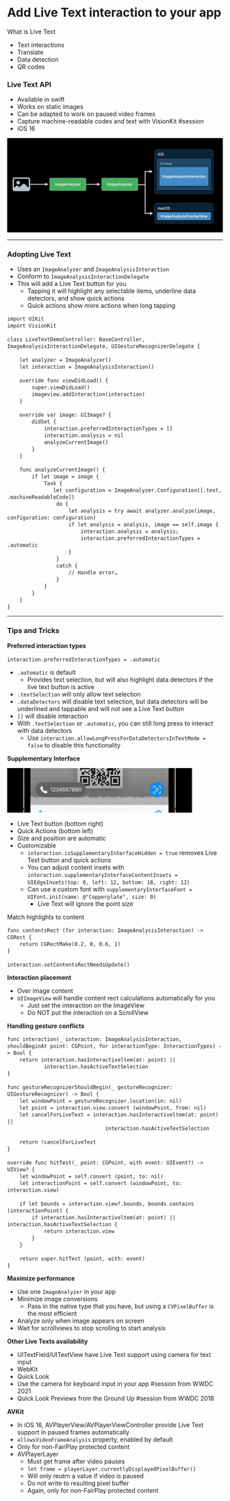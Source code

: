 # **Add Live Text interaction to your app**

What is Live Text

* Text interactions
* Translate
* Data detection
* QR codes

### **Live Text API**

* Available in swift
* Works on static images
* Can be adapted to work on paused video frames
* Capture machine-readable codes and text with VisionKit #session
* iOS 16

![](images/livetext/api_flow.png)

---

### **Adopting Live Text**

* Uses an `ImageAnalyzer` and `ImageAnalysisInteraction`
* Conform to `ImageAnalysisInteractionDelegate`
* This will add a Live Text button for you
	* Tapping it will highlight any selectable items, underline data detectors, and show quick actions
	* Quick actions show more actions when long tapping

```
import UIKit
import VisionKit

class LiveTextDemoController: BaseController, ImageAnalysisInteractionDelegate, UIGestureRecognizerDelegate {
   
    let analyzer = ImageAnalyzer()
    let interaction = ImageAnalysisInteraction()
    
    override func viewDidLoad() {
        super.viewDidLoad()
        imageview.addInteraction(interaction)
    }
    
    override var image: UIImage? {
        didSet {
            interaction.preferredInteractionTypes = []
            interaction.analysis = nil
            analyzeCurrentImage()
        }
    }
    
    func analyzeCurrentImage() {
        if let image = image {
            Task {
               let configuration = ImageAnalyzer.Configuration([.text, .machineReadableCode])
                do {
                    let analysis = try await analyzer.analyze(image, configuration: configuration)
                    if let analysis = analysis, image == self.image {
                        interaction.analysis = analysis;
                        interaction.preferredInteractionTypes = .automatic
                    }
                }
                catch {
                    // Handle error…
                }
            }
        }
    }
}
```

---

### **Tips and Tricks**

**Preferred interaction types**

`interaction.preferredInteractionTypes = .automatic`

* `.automatic` is default
	* Provides text selection, but will also highlight data detectors if the live text button is active
* `.textSelection` will only allow text selection
* `.dataDetectors` will disable text selection, but data detectors will be underlined and tappable and will not see a Live Text button
* `[]` will disable interaction
* With `.textSelection` or `.automatic`, you can still long press to interact with data detectors
	* Use `interaction.allowLongPressForDataDetectorsInTextMode = false` to disable this functionality

**Supplementary Interface**

![](images/livetext/supplementary.png)

* Live Text button (bottom right)
* Quick Actions (bottom left)
* Size and position are automatic
* Customizable
	* `interaction.isSupplementaryInterfaceHidden = true` removes Live Text button and quick actions
	* You can adjust content insets with `interaction.supplementaryInterfaceContentInsets = UIEdgeInsets(top: 0, left: 12, bottom: 18, right: 12)`
	* Can use a custom font with `supplementaryInterfaceFont = UIFont.init(name: @"Copperplate", size: 0)`
		* Live Text will ignore the point size

Match highlights to content

```
func contentsRect (for interaction: ImageAnalysisInteraction) -> CGRect {
	return CGRectMake(0.2, 0, 0.6, 1)
}

interaction.setContentsRectNeedsUpdate()
```

**Interaction placement**

* Over image content
* `UIImageView` will handle content rect calculations automatically for you
	* Just set the interaction on the ImageView
	* Do NOT put the interaction on a ScrollView

**Handling gesture conflicts**

```
func interaction(_ interaction: ImageAnalysisInteraction, shouldBeginAt point: CGPoint, for interactionType: InteractionTypes) -> Bool {
	return interaction.hasInteractiveltem(at: point) ||
			interaction.hasActiveTextSelection
}

func gestureRecognizerShouldBegin(_ gestureRecognizer: UIGestureRecognizer) -> Bool {
	let windowPoint = gestureRecognizer.location(in: nil)
	let point = interaction.view.convert (windowPoint, from: nil)
	let cancelForLiveText = interaction.hasInteractiveltem(at: point) ||
								interaction.hasActiveTextSelection

	return !cancelForLiveText
}

override func hitTest(_ point: CGPoint, with event: UIEvent?) -> UIView? {
	let windowPoint = self.convert (point, to: nil)
	let interactionPoint = self.convert (windowPoint, to: interaction.view)

	if let bounds = interaction.view?.bounds, bounds.contains (interactionPoint) {
		if interaction.hasInteractiveltem(at: point) || interaction.hasActiveTextSelection {
			return interaction.view
		}
	}

	return super.hitTest (point, with: event)
}
```

**Maximize performance**

* Use one `ImageAnalyzer` in your app
* Minimize image conversions
	* Pass in the native type that you have, but using a `CVPixelBuffer` is the most efficient
* Analyze only when image appears on screen
* Wait for scrollviews to stop scrolling to start analysis

**Other Live Texts availability**

* UITextField/UITextView have Live Text support using camera for text input
* WebKit
* Quick Look
* Use the camera for keyboard input in your app #session from WWDC 2021
* Quick Look Previews from the Ground Up #session from WWDC 2018

**AVKit**

* In iOS 16, AVPlayerView/AVPlayerViewController provide Live Text support in paused frames automatically
* `allowsVideoFrameAnalysis` property, enabled by default
* Only for non-FairPlay protected content
* AVPlayerLayer
	* Must get frame after video pauses
	* `let frame = playerLayer.currentlyDisplayedPixelBuffer()`
	* Will only reutrn a value if video is paused
	* Do not write to resulting pixel buffer
	* Again, only for non-FairPlay protected content